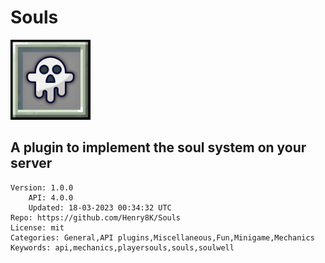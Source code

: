 # Souls
<img src="https://raw.githubusercontent.com/Henry8K/Souls/f992fa0679b1dc6c07e4a1a0f59ed5a5cbe7dec9/meta/souls.png" width="128" height="128" />

## A plugin to implement the soul system on your server
```properties
Version: 1.0.0
    API: 4.0.0
    Updated: 18-03-2023 00:34:32 UTC
Repo: https://github.com/Henry8K/Souls
License: mit
Categories: General,API plugins,Miscellaneous,Fun,Minigame,Mechanics
Keywords: api,mechanics,playersouls,souls,soulwell
```